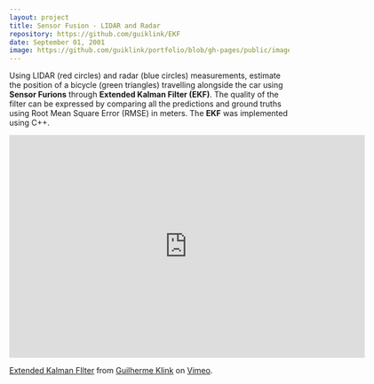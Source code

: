 ```yaml
---
layout: project
title: Sensor Fusion - LIDAR and Radar
repository: https://github.com/guiklink/EKF
date: September 01, 2001
image: https://github.com/guiklink/portfolio/blob/gh-pages/public/images/kalman/kalman_logo.png?raw=true
---
```


Using LIDAR (red circles) and radar (blue circles) measurements, estimate the position of a bicycle (green triangles) travelling alongside the car using **Sensor Furions** through **Extended Kalman Filter (EKF)**. The quality of the filter can be expressed by comparing all the predictions and ground truths using Root Mean Square Error (RMSE) in meters.
The **EKF** was implemented using C++.

<iframe src="https://player.vimeo.com/video/241648525" width="640" height="402" frameborder="0" webkitallowfullscreen mozallowfullscreen allowfullscreen></iframe>
<p><a href="https://vimeo.com/241648525">Extended Kalman FIlter</a> from <a href="https://vimeo.com/user43396191">Guilherme Klink</a> on <a href="https://vimeo.com">Vimeo</a>.</p>



